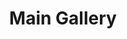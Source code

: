 ---
layout: album_gallery
title: "Main Gallery"
description: "Overview of all albums"
active: gallery
header-img: "img/gallery-bg.jpg"
images:

- image_path: /bachhuyentrang25/0/20220626_183540_290830676_136830528713999_5889494496315116755_n.jpg
  resource: instagram
  gallery-folder: /gallery/bachhuyentrang25/
  gallery-name: "Bạch Huyền Trang"
  gallery-date: March 2025
- image_path: /baohatran704/-1/20240221_131622_429313734_400996662475132_3238638339778501613_n.jpg
  resource: instagram
  gallery-folder: /gallery/baohatran704/
  gallery-name: "Trần Bảo Hà"
  gallery-date: March 2025
- image_path: /chin_19022/-1/20240104_143740_416838558_18114158932347304_1763708038331515456_n.jpg
  resource: instagram
  gallery-folder: /gallery/chin_19022/
  gallery-name: "Thuy Trang Nguyen"
  gallery-date: March 2025
- image_path: /clothes/Japan/20250116_103609_473810486_18455315008065911_2649385862197426973_n.jpg
  resource: facebook
  gallery-folder: /gallery/clothes/
  gallery-name: "ALBUMS"
  gallery-date: March 2025
- image_path: dyngyn.nt/20230416_092921_330007422_571062348339813_6252361284827574522_n.jpg
  resource: instagram
  gallery-folder: /gallery/dyngyn.nt.md/
  gallery-name: "album"
  gallery-date: N/A
- image_path: /HQT/ao_dai/757967479709178_419100599_757967663042493_3055947718044778055_n.jpg
  resource: facebook
  gallery-folder: /gallery/HQT/
  gallery-name: "ALBUMS"
  gallery-date: March 2025
- image_path: /iamhaiiii/1/20240901_174400_457508872_550379163984856_1159785860749409901_n.jpg
  resource: instagram
  gallery-folder: /gallery/iamhaiiii/
  gallery-name: "Trịnh Thị Hải"
  gallery-date: March 2025
- image_path: /imnotteee/0/20230708_204014_358028766_3120790688230309_5439893089545034046_n.jpg
  resource: instagram
  gallery-folder: /gallery/imnotteee/
  gallery-name: "Thùy Trang"
  gallery-date: March 2025
- image_path: /instagram.com/dyngyn.nt/20250105_213731_472690973_535524509515745_2428890423182799159_n.jpg
  resource: instagram
  gallery-folder: /gallery/index.md/
  gallery-name: "ALBUMS"
  gallery-date: N/A
- image_path: /KIA/black/2096668550732183_472270865_18370916233138291_8043697097361903158_n.jpg
  resource: facebook
  gallery-folder: /gallery/KIA/
  gallery-name: "ALBUMS"
  gallery-date: March 2025
- image_path: /lemylan/Quần dài (1)/2487844088041815_417902278_2487845168041707_8217934591349506867_n.jpg
  resource: facebook
  gallery-folder: /gallery/lemylan/
  gallery-name: "ALBUMS"
  gallery-date: March 2025
- image_path: /linhlig1102/1/20220820_175208_300020900_1095501801391097_7278875618996395894_n.jpg
  resource: instagram
  gallery-folder: /gallery/linhlig1102/
  gallery-name: "𝓝𝓰𝓾𝔂𝓮̂̃𝓷 𝓣𝓱𝓲̣ 𝓣𝓱𝓾𝔂̀ 𝓛𝓲𝓷𝓱"
  gallery-date: March 2025
- image_path: /luc.thuyy/-1/20240822_095555_456328885_232562233285869_1039720697195225056_n.jpg
  resource: instagram
  gallery-folder: /gallery/luc.thuyy/
  gallery-name: "Nguyễn Thùy"
  gallery-date: March 2025
- image_path: /MyLinh/0/682318174019173_406231306_682318334019157_3362762775813812181_n.jpg
  resource: facebook
  gallery-folder: /gallery/MyLinh/
  gallery-name: "ALBUMS"
  gallery-date: March 2025
- image_path: /NguyenNhu(nana)/1/581700336364813_469434280_1299781447890028_4003277639290747385_n.jpg
  resource: facebook
  gallery-folder: /gallery/NguyenNhu(nana)/
  gallery-name: "ALBUMS"
  gallery-date: March 2025
- image_path: /QuynhAlee/1/868446191962513_441040475_868446425295823_7701205343128684309_n.jpg
  resource: facebook
  gallery-folder: /gallery/QuynhAlee/
  gallery-name: "ALBUMS"
  gallery-date: March 2025
- image_path: /teamy_99/0/20230602_120328_350637084_614823217269572_3395254699230234986_n.jpg
  resource: instagram
  gallery-folder: /gallery/teamy_99/
  gallery-name: "Nguyễn Trà My"
  gallery-date: March 2025
- image_path: /tienbabie_24/contset_2/1751577132363271_485000978_1799865527534431_7829406968769731352_n.jpg
  resource: instagram
  gallery-folder: /gallery/tienbabie_24/
  gallery-name: "Trần Bích Triều Tiên"
  gallery-date: March 2025
- image_path: tienbabie_dtth/set_0 (1).jpg
  resource: instagram
  gallery-folder: /gallery/tienbabie_dtth.md/
  gallery-name: "album"
  gallery-date: N/A
- image_path: /trangg.phaam/0/20220609_201026_286493453_562212858856192_6877022489613627004_n.jpg
  resource: instagram
  gallery-folder: /gallery/trangg.phaam/
  gallery-name: "Trang Phạm (Huyen Trang Pham)"
  gallery-date: March 2025
- image_path: /TranThiQuynhMy/10/7970799926296505_447045783_7970805502962614_7135547400808547052_n.jpg
  resource: facebook
  gallery-folder: /gallery/TranThiQuynhMy/
  gallery-name: "ALBUMS"
  gallery-date: March 2025
---